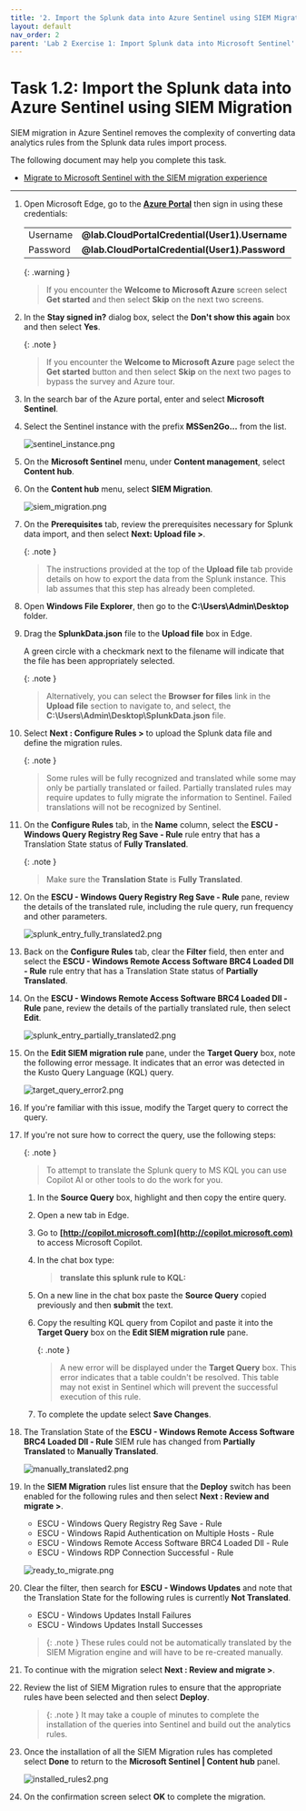 ```yaml
---
title: '2. Import the Splunk data into Azure Sentinel using SIEM Migration'
layout: default
nav_order: 2
parent: 'Lab 2 Exercise 1: Import Splunk data into Microsoft Sentinel'
---
```


# Task 1.2: Import the Splunk data into Azure Sentinel using SIEM Migration

SIEM migration in Azure Sentinel removes the complexity of converting data analytics rules from the Splunk data rules import process.

The following document may help you complete this task.  

- [Migrate to Microsoft Sentinel with the SIEM migration experience](https://learn.microsoft.com/en-us/azure/sentinel/siem-migration)

---

1.  Open Microsoft Edge, go to the **[Azure Portal](https://portal.azure.com)** then sign in using these credentials:

    | | |
    |:--|:--|
    | Username | **@lab.CloudPortalCredential(User1).Username** |
    | Password | **@lab.CloudPortalCredential(User1).Password** |

    {: .warning }
    > If you encounter the **Welcome to Microsoft Azure** screen select **Get started** and then select **Skip** on the next two screens.

1.  In the **Stay signed in?** dialog box, select the **Don't show this again** box and then select **Yes**.

    {: .note }
    > If you encounter the **Welcome to Microsoft Azure** page select the **Get started** button and then select **Skip** on the next two pages to bypass the survey and Azure tour.

1.  In the search bar of the Azure portal, enter and select **Microsoft Sentinel**.

1.  Select the Sentinel instance with the prefix **MSSen2Go...** from the list.

    ![sentinel_instance.png](../media/sentinel_instance.png)

1.  On the **Microsoft Sentinel** menu, under **Content management**, select **Content hub**.

1.  On the **Content hub** menu, select **SIEM Migration**.

    ![siem_migration.png](../media/siem_migration.png)

1.  On the **Prerequisites** tab, review the prerequisites necessary for Splunk data import, and then select **Next: Upload file >**.

    {: .note }
    > The instructions provided at the top of the **Upload file** tab provide details on how to export the data from the Splunk instance. This lab assumes that this step has already been completed.

1.  Open **Windows File Explorer**, then go to the **C:\Users\Admin\Desktop** folder.

1.  Drag the **SplunkData.json** file to the **Upload file** box in Edge.

    A green circle with a checkmark next to the filename will indicate that the file has been appropriately selected.

    {: .note }
    >Alternatively, you can select the **Browser for files** link in the **Upload file** section to navigate to, and select, the **C:\Users\Admin\Desktop\SplunkData.json** file.

1.  Select **Next : Configure Rules >** to upload the Splunk data file and define the migration rules.

    {: .note }
    > Some rules will be fully recognized and translated while some may only be partially translated or failed. Partially translated rules may require updates to fully migrate the information to Sentinel. Failed translations will not be recognized by Sentinel.

1.  On the **Configure Rules** tab, in the **Name** column, select the **ESCU - Windows Query Registry Reg Save - Rule** rule entry that has a Translation State status of **Fully Translated**.  

    {: .note }
    > Make sure the **Translation State** is **Fully Translated**.  
    
1.  On the **ESCU - Windows Query Registry Reg Save - Rule** pane, review the details of the translated rule, including the rule query, run frequency and other parameters. 

    ![splunk_entry_fully_translated2.png](../media/splunk_entry_fully_translated2.png)  

1. Back on the **Configure Rules** tab, clear the **Filter** field, then enter and select the **ESCU - Windows Remote Access Software BRC4 Loaded Dll - Rule** rule entry that has a Translation State status of **Partially Translated**.

1. On the **ESCU - Windows Remote Access Software BRC4 Loaded Dll - Rule** pane, review the details of the partially translated rule, then select **Edit**.


    ![splunk_entry_partially_translated2.png](../media/splunk_entry_partially_translated2.png)

1.  On the **Edit SIEM migration rule** pane, under the **Target Query** box, note the following error message. It indicates that an error was detected in the Kusto Query Language (KQL) query.

    ![target_query_error2.png](../media/target_query_error2.png)

1.  If you're familiar with this issue, modify the Target query to correct the query.

1.  If you're not sure how to correct the query, use the following steps:

    {: .note }
    > To attempt to translate the Splunk query to MS KQL you can use Copilot AI or other tools to do the work for you.

    1.  In the **Source Query** box, highlight and then copy the entire query.

    1.  Open a new tab in Edge.

    1.  Go to **[http://copilot.microsoft.com](http://copilot.microsoft.com)** to access Microsoft Copilot.

    1.  In the chat box type:

        >**translate this splunk rule to KQL:**
    
    1.  On a new line in the chat box paste the **Source Query** copied previously and then **submit** the text.

    1.  Copy the resulting KQL query from Copilot and paste it into the **Target Query** box on the **Edit SIEM migration rule** pane.

        {: .note }
        > A new error will be displayed under the **Target Query** box. This error indicates that a table couldn't be resolved. This table may not exist in Sentinel which will prevent the successful execution of this rule.

    1.  To complete the update select **Save Changes**.

1.  The Translation State of the **ESCU - Windows Remote Access Software BRC4 Loaded Dll - Rule** SIEM rule has changed from **Partially Translated** to **Manually Translated**. 

    ![manually_translated2.png](../media/manually_translated2.png)

1.  In the **SIEM Migration** rules list ensure that the **Deploy** switch has been enabled for the following rules and then select **Next : Review and migrate >**.

    * ESCU - Windows Query Registry Reg Save - Rule
    * ESCU - Windows Rapid Authentication on Multiple Hosts - Rule
    * ESCU - Windows Remote Access Software BRC4 Loaded Dll - Rule
    * ESCU - Windows RDP Connection Successful - Rule

    ![ready_to_migrate.png](../media/ready_to_migrate_b.png)

1. Clear the filter, then search for **ESCU - Windows Updates** and note that the Translation State for the following rules is currently **Not Translated**. 

    * ESCU - Windows Updates Install Failures
    * ESCU - Windows Updates Install Successes

    >{: .note }
    >These rules could not be automatically translated by the SIEM Migration engine and will have to be re-created manually.

1. To continue with the migration select **Next : Review and migrate >**.

1. Review the list of SIEM Migration rules to ensure that the appropriate rules have been selected and then select **Deploy**.

    >{: .note }
    >It may take a couple of minutes to complete the installation of the queries into Sentinel and build out the analytics rules.

1. Once the installation of all the SIEM Migration rules has completed select **Done** to return to the **Microsoft Sentinel \| Content hub** panel.

    ![installed_rules2.png](../media/installed_rules2.png)
    
1. On the confirmation screen select **OK** to complete the migration.
